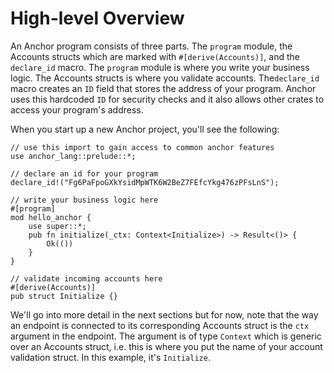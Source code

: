 # High-level Overview
An Anchor program consists of three parts. The `program` module, the Accounts structs which are marked with `#[derive(Accounts)]`, and the `declare_id` macro. The `program` module is where you write your business logic. The Accounts structs is where you validate accounts. The`declare_id` macro creates an `ID` field that stores the address of your program. Anchor uses this hardcoded `ID` for security checks and it also allows other crates to access your program's address.

When you start up a new Anchor project, you'll see the following:
```rust,ignore
// use this import to gain access to common anchor features
use anchor_lang::prelude::*;

// declare an id for your program
declare_id!("Fg6PaFpoGXkYsidMpWTK6W2BeZ7FEfcYkg476zPFsLnS");

// write your business logic here
#[program]
mod hello_anchor {
    use super::*;
    pub fn initialize(_ctx: Context<Initialize>) -> Result<()> {
        Ok(())
    }
}

// validate incoming accounts here
#[derive(Accounts)]
pub struct Initialize {}
```

We'll go into more detail in the next sections but for now, note that the way an endpoint is connected to its corresponding Accounts struct is the `ctx` argument in the endpoint. The argument is of type `Context` which is generic over an Accounts struct, i.e. this is where you put the name of your account validation struct. In this example, it's `Initialize`.